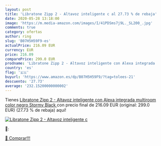 ```yaml
---
layout: post
title: 'Libratone Zipp 2 - Altavoz inteligente c al 27.73 % de rebaja'
date: 2020-05-28 13:18:00
image: 'https://m.media-amazon.com/images/I/41PDSms7j9L._SL200_.jpg'
comments: true
category: ofertas
author: ring
slug: 'B07H5H59F9-es'
actualPrice: 216.09 EUR
currency: EUR
price: 216.09
comparePrice: 299.0 EUR
prodname: 'Libratone Zipp 2 - Altavoz inteligente con Alexa integrada  multiroom  color negro  Stormy Black '
country: 'es'
flag: '🇪🇸'
buyurl: 'https://www.amazon.es/dp/B07H5H59F9/?tag=tolees-21'
descuento: '27.73'
average: '232.15200000000002'
---
```


Tienes [Libratone Zipp 2 - Altavoz inteligente con Alexa integrada  multiroom  color negro  Stormy Black ](https://www.amazon.es/dp/B07H5H59F9/?tag=tolees-21) con precio final de  216.09 EUR (original: 299.0 EUR) (27.73 %  de rebaja) aqui!

[![Libratone Zipp 2 - Altavoz inteligente c](https://m.media-amazon.com/images/I/41PDSms7j9L._SL200_.jpg)](https://www.amazon.es/dp/B07H5H59F9/?tag=tolees-21)

🔎:


[🛒 Comprar!!!](https://www.amazon.es/dp/B07H5H59F9/?tag=tolees-21)
